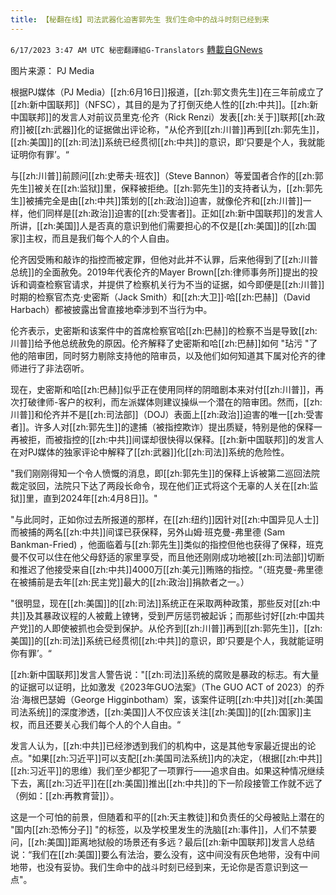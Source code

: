 ```yaml
---
title: 【秘翻在线】司法武器化迫害郭先生 我们生命中的战斗时刻已经到来
---
```

`6/17/2023 3:47 AM UTC 秘密翻譯組G-Translators` [轉載自GNews](https://gnews.org/articles/1390435)

图片来源：   PJ Media

根据PJ媒体（PJ Media）[[zh:6月16日]]报道，[[zh:郭文贵先生]]在三年前成立了[[zh:新中国联邦]]（NFSC），其目的是为了打倒灭绝人性的[[zh:中共]]。[[zh:新中国联邦]]的发言人对前议员里克·伦齐（Rick Renzi）发表[[zh:关于]]联邦[[zh:政府]]被[[zh:武器]]化的证据做出评论称，"从伦齐到[[zh:川普]]再到[[zh:郭先生]]，[[zh:美国]]的[[zh:司法]]系统已经贯彻[[zh:中共]]的意识，即‘只要是个人，我就能证明你有罪’。“

与[[zh:川普]]前顾问[[zh:史蒂夫·班农]]（Steve Bannon）等爱国者合作的[[zh:郭先生]]被关在[[zh:监狱]]里，保释被拒绝。[[zh:郭先生]]的支持者认为，[[zh:郭先生]]被捕完全是由[[zh:中共]]策划的[[zh:政治]]迫害，就像伦齐和[[zh:川普]]一样，他们同样是[[zh:政治]]迫害的[[zh:受害者]]。正如[[zh:新中国联邦]]的发言人所讲，[[zh:美国]]人是否真的意识到他们需要担心的不仅是[[zh:美国]]的[[zh:国家]]主权，而且是我们每个人的个人自由。

伦齐因受贿和敲诈的指控而被定罪，但他对此并不认罪，后来他得到了[[zh:川普总统]]的全面赦免。2019年代表伦齐的Mayer Brown[[zh:律师事务所]]提出的投诉和调查检察官请求，并提供了检察机关行为不当的证据，如今即便是[[zh:川普]]时期的检察官杰克·史密斯（Jack Smith）和[[zh:大卫]]·哈[[zh:巴赫]]（David Harbach）都被披露出曾直接地牵涉到不当行为中。

伦齐表示，史密斯和该案件中的首席检察官哈[[zh:巴赫]]的检察不当是导致[[zh:川普]]给予他总统赦免的原因。伦齐解释了史密斯和哈[[zh:巴赫]]如何 "玷污 "了他的陪审团，同时努力剔除支持他的陪审员，以及他们如何知道其下属对伦齐的律师进行了非法窃听。

现在，史密斯和哈[[zh:巴赫]]似乎正在使用同样的阴暗剧本来对付[[zh:川普]]，再次打破律师\-客户的权利，而左派媒体则建议操纵一个潜在的陪审团。然而，[[zh:川普]]和伦齐并不是[[zh:司法部]]（DOJ）表面上[[zh:政治]]迫害的唯一[[zh:受害者]]。许多人对[[zh:郭先生]]的逮捕（被指控欺诈）提出质疑，特别是他的保释一再被拒，而被指控的[[zh:中共]]间谍却很快得以保释。[[zh:新中国联邦]]的发言人在对PJ媒体的独家评论中解释了[[zh:武器]]化[[zh:司法]]系统的危险性。

"我们刚刚得知一个令人愤慨的消息，即[[zh:郭先生]]的保释上诉被第二巡回法院裁定驳回，法院只下达了两段长命令，现在他们正式将这个无辜的人关在[[zh:监狱]]里，直到2024年[[zh:4月8日]]。"

"与此同时，正如你过去所报道的那样，在[[zh:纽约]]因针对[[zh:中国异见人士]]而被捕的两名[[zh:中共]]间谍已获保释，另外山姆·班克曼\-弗里德 (Sam Bankman-Fried) ，他面临着与[[zh:郭先生]]类似的指控但他也获得了保释，班克曼不仅可以住在他父母舒适的家里享受，而且他还刚刚成功地被[[zh:司法部]]切断和推迟了他接受来自[[zh:中共]]4000万[[zh:美元]]贿赂的指控。“（班克曼\-弗里德在被捕前是去年[[zh:民主党]]最大的[[zh:政治]]捐款者之一。）

"很明显，现在[[zh:美国]]的[[zh:司法]]系统正在采取两种政策，那些反对[[zh:中共]]及其暴政议程的人被戴上镣铐，受到严厉惩罚被起诉；而那些讨好[[zh:中国共产党]]的人即使被抓也会受到保护。从伦齐到[[zh:川普]]再到[[zh:郭先生]]，[[zh:美国]]的[[zh:司法]]系统已经贯彻[[zh:中共]]的意识，即‘只要是个人，我就能证明你有罪’。“

[[zh:新中国联邦]]发言人警告说："[[zh:司法]]系统的腐败是暴政的标志。有大量的证据可以证明，比如激发《2023年GUO法案》（The GUO ACT of 2023）的乔治·海根巴瑟姆（George Higginbotham）案，该案件证明[[zh:中共]]对[[zh:美国司法系统]]的深度渗透，[[zh:美国]]人不仅应该关注[[zh:美国]]的[[zh:国家]]主权，而且还要关心我们每个人的个人自由。“

发言人认为，[[zh:中共]]已经渗透到我们的机构中，这是其他专家最近提出的论点。"如果[[zh:习近平]]可以支配[[zh:美国司法系统]]内的决定，（根据[[zh:中共]][[zh:习近平]]的思维）我们至少都犯了一项罪行——追求自由。如果这种情况继续下去，离[[zh:习近平]]在[[zh:美国]]推出[[zh:中共]]的下一阶段接管工作就不远了（例如：[[zh:再教育营]]）。

这是一个可怕的前景，但随着和平的[[zh:天主教徒]]和负责任的父母被贴上潜在的 "国内[[zh:恐怖分子]] "的标签，以及学校里发生的洗脑[[zh:事件]]，人们不禁要问，[[zh:美国]]距离地狱般的场景还有多远？最后[[zh:新中国联邦]]发言人总结说：“我们在[[zh:美国]]要么有法治，要么没有，这中间没有灰色地带，没有中间地带，也没有妥协。我们生命中的战斗时刻已经到来，无论你是否意识到这一点"。
